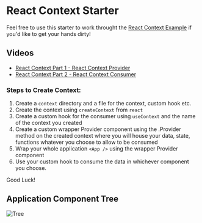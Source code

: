 # React Context Starter

Feel free to use this starter to work throught the [React Context Example](https://github.com/jdrichards-pursuit/react-context-starter) if you'd like to get your hands dirty!

## Videos

- [React Context Part 1 - React Context Provider](https://drive.google.com/file/d/1wpP9oCQMLUIZzwhtvdH2DNlnLvxRcAWi/view?usp=sharing)
- [React Context Part 2 - React Context Consumer](https://drive.google.com/file/d/1anXf0QlbcvzeVpBcEQhsZHr7olRPGnCN/view?usp=sharing)

### Steps to Create Context:

1. Create a `context` directory and a file for the context, custom hook etc.
1. Create the context using `createContext` from `react`
1. Create a custom hook for the consumer using `useContext` and the name of the context you created
1. Create a custom wrapper Provider component using the .Provider method on the created context where you will house your data, state, functions whatever you choose to allow to be consumed
1. Wrap your whole application `<App />` using the wrapper Provider component
1. Use your custom hook to consume the data in whichever component you choose.

Good Luck!

## Application Component Tree

![Tree](/public/assets/tree.png)
